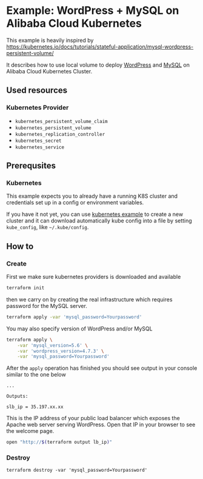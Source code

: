 # Example: WordPress + MySQL on Alibaba Cloud Kubernetes

This example is heavily inspired by https://kubernetes.io/docs/tutorials/stateful-application/mysql-wordpress-persistent-volume/

It describes how to use local volume to deploy [WordPress](https://wordpress.org/)
and [MySQL](https://www.mysql.com/) on Alibaba Cloud Kubernetes Cluster.

## Used resources

### Kubernetes Provider

 - `kubernetes_persistent_volume_claim`
 - `kubernetes_persistent_volume`
 - `kubernetes_replication_controller`
 - `kubernetes_secret`
 - `kubernetes_service`

## Prerequsites

### Kubernetes

This example expects you to already have a running K8S cluster
and credentials set up in a config or environment variables.

If you have it not yet, you can use [kubernetes example](https://github.com/AchillesLiL/terraform-provider-alicloud/tree/master/examples/kubernetes)
to create a new cluster and it can download automatically kube config into a file by setting `kube_config`, like `~/.kube/config`.

## How to

### Create

First we make sure kubernetes providers is downloaded and available

```sh
terraform init
```

then we carry on by creating the real infrastructure which requires
password for the MySQL server.

```sh
terraform apply -var 'mysql_password=Yourpassword'
```

You may also specify version of WordPress and/or MySQL

```sh
terraform apply \
	-var 'mysql_version=5.6' \
	-var 'wordpress_version=4.7.3' \
	-var 'mysql_password=Yourpassword'
```

After the `apply` operation has finished you should see output
in your console similar to the one below

```
...

Outputs:

slb_ip = 35.197.xx.xx
```

This is the IP address of your public load balancer
which exposes the Apache web server serving WordPress.
Open that IP in your browser to see the welcome page.

```sh
open "http://$(terraform output lb_ip)"
```

### Destroy

```
terraform destroy -var 'mysql_password=Yourpassword'
```